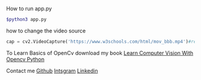 How to run app.py
```bash
$python3 app.py
```
how to change the video source
```python
cap = cv2.VideoCapture('https://www.w3schools.com/html/mov_bbb.mp4')#replace this url with your video url (for example "https://websi.te/vid/29/vid.mp4" or "video/vid.mp4")
```
To Learn Basics of OpenCv download my book
[Learn Computer Vision With Opencv Python](https://booksbyrahul.netlify.app/)

Contact me
[Github](https://github.com/boy-who-codes)
[Intsgram](https://github.com/boywho.codes)
[Linkedin](https://linkedin/in/boywhocodes)